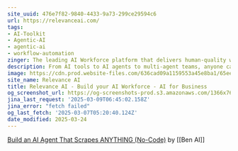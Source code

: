 ```yaml
---
site_uuid: 476e7f82-9840-4433-9a73-299ce29594c6
url: https://relevanceai.com/
tags:
- AI-Toolkit
- Agentic-AI
- agentic-ai
- workflow-automation
zinger: The leading AI Workforce platform that delivers human-quality work
description: From AI tools to AI agents to multi-agent teams, anyone can build and manage an entire AI workforce in one powerful visual platform.
image: https://cdn.prod.website-files.com/636cad09a1159553a45e8ba1/65ee971034ef69823b9d993c_OG%20image%20from.png
site_name: Relevance AI
title: Relevance AI - Build your AI Workforce - AI for Business
og_screenshot_url: https://og-screenshots-prod.s3.amazonaws.com/1366x768/80/false/ff20f00519bcd4bd711892e9aa52da7bee1e3ae560006fc34cf505405050da09.jpeg
jina_last_request: '2025-03-09T06:45:02.158Z'
jina_error: "fetch failed"
og_last_fetch: '2025-03-07T05:20:40.124Z'
date_modified: 2025-03-24
---
```



[Build an AI Agent That Scrapes ANYTHING (No-Code)](https://youtu.be/yJ7R3jxSF_g?si=cmlaVHvYDm_Aiyqs) by [[Ben AI]]


